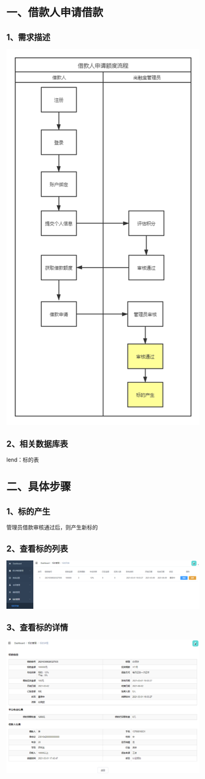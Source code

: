 # 一、借款人申请借款

## 1、需求描述 

![img](../../images/d7f821ad-b30b-485a-bb9f-8574a3effed1.png)

## 2、相关数据库表

lend：标的表

# 二、具体步骤

## 1、标的产生

管理员借款审核通过后，则产生新标的

## 2、查看标的列表

![img](../../images/e9013e68-e38a-4b24-9dc3-2258edecf3d9.png)

## 3、查看标的详情

![img](../../images/a39699db-d67f-421b-9a8f-8290dfef812e.png)